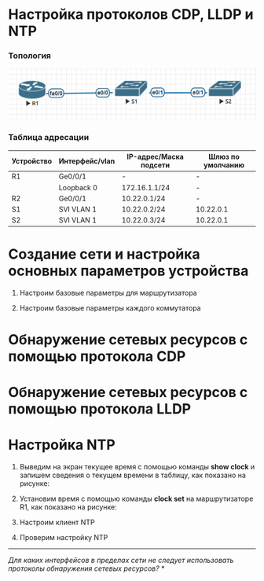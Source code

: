 # Настройка протоколов CDP, LLDP и NTP

### Топология
![](https://github.com/devops-user/otus/blob/main/homeworks/homework_36/images/topo.png)

### Таблица адресации
| Устройство | Интерфейс/vlan | IP-адрес/Маска подсети | Шлюз по умолчанию |
--- | --- | --- | --- |
| R1 | Ge0/0/1 | - | - |
|  | Loopback 0 | 172.16.1.1/24 | - |
| R2 | Ge0/0/1 | 10.22.0.1/24 | - |
| S1 | SVI VLAN 1  | 10.22.0.2/24 | 10.22.0.1 |
| S2 | SVI VLAN 1  | 10.22.0.3/24 | 10.22.0.1 |

# Создание сети и настройка основных параметров устройства
1. Настроим базовые параметры для маршрутизатора

2. Настроим базовые параметры каждого коммутатора


# Обнаружение сетевых ресурсов с помощью протокола CDP

# Обнаружение сетевых ресурсов с помощью протокола LLDP

# Настройка NTP
1. Выведим на экран текущее время с помощью команды **show clock** и запишем сведения о текущем времени в таблицу, как показано на рисунке:


2. Установим время с помощью команды **clock set** на маршрутизаторе R1, как показано на рисунке:

3. Настроим клиент NTP

4. Проверим настройку NTP

____________________________________________________________________________________________
*Для каких интерфейсов в пределах сети не следует использовать протоколы обнаружения сетевых ресурсов?*
  * 
